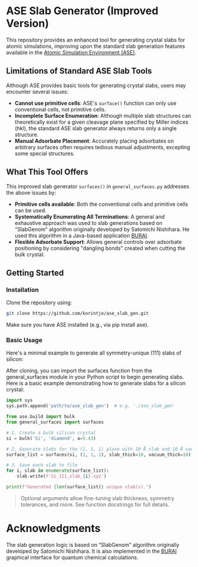 # ASE Slab Generator (Improved Version)

This repository provides an enhanced tool for generating crystal slabs for atomic simulations, improving upon the standard slab generation features available in the [Atomic Simulation Environment (ASE)](https://wiki.fysik.dtu.dk/ase/).

## Limitations of Standard ASE Slab Tools

Although ASE provides basic tools for generating crystal slabs, users may encounter several issues:

- **Cannot use primitive cells**: ASE's `surface()` function can only use conventional cells, not primitive cells.
- **Incomplete Surface Enumeration**: Although multiple slab structures can theoretically exist for a given cleavage plane specified by Miller indices (hkl), the standard ASE slab generator always returns only a single structure.
- **Manual Adsorbate Placement**: Accurately placing adsorbates on arbitrary surfaces often requires tedious manual adjustments, excepting some special structures.

## What This Tool Offers

This improved slab generator `surfaces()` in `general_surfaces.py` addresses the above issues by:

- **Primitive cells available**: Both the conventional cells and primitive cells can be used.
- **Systematically Enumerating All Terminations**: A general and exhaustive approach was used to slab generations based on “SlabGenom” algorithm originally developed by Satomichi Nishihara. He used this algorithm in a Java-based application [BURAI](https://github.com/BURAI-team/burai).
- **Flexible Adsorbate Support**: Allows general controls over adsorbate positioning by considering "dangling bonds" created when cutting the bulk crystal.

## Getting Started

### Installation

Clone the repository using:

```bash
git clone https://github.com/korintje/ase_slab_gen.git
```

Make sure you have ASE installed (e.g., via pip install ase).

### Basic Usage

Here's a minimal example to generate all symmetry-unique (111) slabs of silicon:

After cloning, you can import the surfaces function from the general_surfaces module in your Python script to begin generating slabs.
Here is a basic example demonstrating how to generate slabs for a silicon crystal:

```python
import sys
sys.path.append('path/to/ase_slab_gen')  # e.g. './ase_slab_gen'

from ase.build import bulk
from general_surfaces import surfaces

# 1. Create a bulk silicon crystal
si = bulk('Si', 'diamond', a=5.43)

# 2. Generate slabs for the (1, 1, 1) plane with 10 Å slab and 10 Å vacuum
surface_list = surfaces(si, (1, 1, 1), slab_thick=10, vacuum_thick=10)

# 3. Save each slab to file
for i, slab in enumerate(surface_list):
    slab.write(f'Si_111_slab_{i}.xyz')

print(f"Generated {len(surface_list)} unique slab(s).")
```
> Optional arguments allow fine-tuning slab thickness, symmetry tolerances, and more. See function docstrings for full details.

# Acknowledgments
The slab generation logic is based on “SlabGenom” algorithm originally developed by Satomichi Nishihara. It is also implemented in the [BURAI](https://github.com/BURAI-team/burai) graphical interface for quantum chemical calculations.

